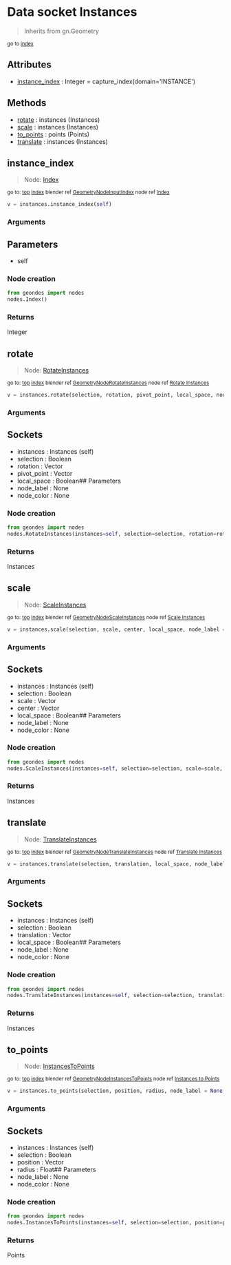 
# Data socket Instances

> Inherits from gn.Geometry
  
<sub>go to [index](/docs/index.md)</sub>



## Attributes

- [instance_index](#instance_index) : Integer = capture_index(domain='INSTANCE')

## Methods

- [rotate](#rotate) : instances (Instances)
- [scale](#scale) : instances (Instances)
- [to_points](#to_points) : points (Points)
- [translate](#translate) : instances (Instances)

## instance_index

> Node: [Index](/docs/nodes/Index.md)
  
<sub>go to: [top](#data-socket-instances) [index](/docs/index.md)
blender ref [GeometryNodeInputIndex](https://docs.blender.org/api/current/bpy.types.GeometryNodeInputIndex.html)
node ref [Index](https://docs.blender.org/manual/en/latest/modeling/geometry_nodes/input/input_index.html) </sub>
                          
```python
v = instances.instance_index(self)
```

### Arguments

## Parameters
- self

### Node creation

```python
from geondes import nodes
nodes.Index()
```

### Returns

Integer


## rotate

> Node: [RotateInstances](/docs/nodes/RotateInstances.md)
  
<sub>go to: [top](#data-socket-instances) [index](/docs/index.md)
blender ref [GeometryNodeRotateInstances](https://docs.blender.org/api/current/bpy.types.GeometryNodeRotateInstances.html)
node ref [Rotate Instances](https://docs.blender.org/manual/en/latest/modeling/geometry_nodes/instances/rotate_instances.html) </sub>
                          
```python
v = instances.rotate(selection, rotation, pivot_point, local_space, node_label = None, node_color = None)
```

### Arguments

## Sockets
- instances : Instances (self)
- selection : Boolean
- rotation : Vector
- pivot_point : Vector
- local_space : Boolean## Parameters
- node_label : None
- node_color : None

### Node creation

```python
from geondes import nodes
nodes.RotateInstances(instances=self, selection=selection, rotation=rotation, pivot_point=pivot_point, local_space=local_space, label=node_label, node_color=node_color)
```

### Returns

Instances


## scale

> Node: [ScaleInstances](/docs/nodes/ScaleInstances.md)
  
<sub>go to: [top](#data-socket-instances) [index](/docs/index.md)
blender ref [GeometryNodeScaleInstances](https://docs.blender.org/api/current/bpy.types.GeometryNodeScaleInstances.html)
node ref [Scale Instances](https://docs.blender.org/manual/en/latest/modeling/geometry_nodes/instances/scale_instances.html) </sub>
                          
```python
v = instances.scale(selection, scale, center, local_space, node_label = None, node_color = None)
```

### Arguments

## Sockets
- instances : Instances (self)
- selection : Boolean
- scale : Vector
- center : Vector
- local_space : Boolean## Parameters
- node_label : None
- node_color : None

### Node creation

```python
from geondes import nodes
nodes.ScaleInstances(instances=self, selection=selection, scale=scale, center=center, local_space=local_space, label=node_label, node_color=node_color)
```

### Returns

Instances


## translate

> Node: [TranslateInstances](/docs/nodes/TranslateInstances.md)
  
<sub>go to: [top](#data-socket-instances) [index](/docs/index.md)
blender ref [GeometryNodeTranslateInstances](https://docs.blender.org/api/current/bpy.types.GeometryNodeTranslateInstances.html)
node ref [Translate Instances](https://docs.blender.org/manual/en/latest/modeling/geometry_nodes/instances/translate_instances.html) </sub>
                          
```python
v = instances.translate(selection, translation, local_space, node_label = None, node_color = None)
```

### Arguments

## Sockets
- instances : Instances (self)
- selection : Boolean
- translation : Vector
- local_space : Boolean## Parameters
- node_label : None
- node_color : None

### Node creation

```python
from geondes import nodes
nodes.TranslateInstances(instances=self, selection=selection, translation=translation, local_space=local_space, label=node_label, node_color=node_color)
```

### Returns

Instances


## to_points

> Node: [InstancesToPoints](/docs/nodes/InstancesToPoints.md)
  
<sub>go to: [top](#data-socket-instances) [index](/docs/index.md)
blender ref [GeometryNodeInstancesToPoints](https://docs.blender.org/api/current/bpy.types.GeometryNodeInstancesToPoints.html)
node ref [Instances to Points](https://docs.blender.org/manual/en/latest/modeling/geometry_nodes/instances/instances_to_points.html) </sub>
                          
```python
v = instances.to_points(selection, position, radius, node_label = None, node_color = None)
```

### Arguments

## Sockets
- instances : Instances (self)
- selection : Boolean
- position : Vector
- radius : Float## Parameters
- node_label : None
- node_color : None

### Node creation

```python
from geondes import nodes
nodes.InstancesToPoints(instances=self, selection=selection, position=position, radius=radius, label=node_label, node_color=node_color)
```

### Returns

Points

